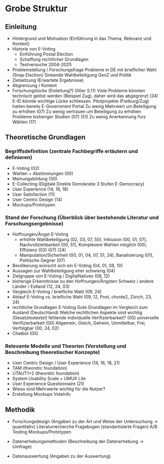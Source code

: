 # Grobe Struktur

## Einleitung
- Hintergrund und Motivation (Einführung in das Thema, Relevanz und Kontext)
- Historie von E-Voting
    - Einführung Postal Election
    - Schaffung rechtlicher Grundlagen
    - Testversuche 2004-2025
- Problemstellung / Forschungsfrage	
    Probleme in DE mit brieflicher Wahl (Snap Election)
    Sinkende Wahlbeteiligung
    GenZ und Politik
- Zielsetzung (Erwartete Ergebnisse)
- Abgrenzung / Kontext
- Forschungslücke (Einleitung?)
    (00er S.11)
    Viele Probleme könnten technisch gelöst werden (Beispiel Zug), daher wird das abgegrenzt (24)
    E-ID könnte wichtige Lücke schliessen. Pilotprojekte (Freiburg/Zug) hatten bereits E-Government Portal
    Zu wenig Mehrwert um Beteiligung zu erhöhen (07)
    Zu wenig vertrauen um Beteiligung zu erhöhen
    Probleme bisheriger Studien (07) (51)
        Zu wenig Anerkennung fürs Wählen (17)

## Theoretische Grundlagen

### Begriffsdefinition (zentrale Fachbegriffe erläutern und definieren)
- E-Voting (02)
- Wahlen + Abstimmungen (00)
- Meinungsbildung (00)
- E-Collecting (Digitale Direkte Demokratie 3 Stufen E-Democracy)
- User Experience (14, 16, 18)
- User Satisfaction (11)
- User Centric Design (14)
- Mockups/Prototypen

### Stand der Forschung (Überblick über bestehende Literatur und Forschungsergebnisse)
- Hoffnungen/Ängst E-Voting
    + erhöhte Wahlbeteiligung (02, 03, 07, 50), Inklusion (00, 01, 07), Nachvollziehbarkeit (00, 51), Komplexere Wahlen möglich (00), Effizienz (02) (07) (24)
    - Manipulation/Sicherheit (00, 01, 04, 07, 51, 24), Banalisierung (01), Politische Gegner (07)
- Bevölkerung wünscht sich ein E-Voting (04, 01, 08, 10)
- Aussagen zur Wahlbeteiligung eher schwierig (04)
- Zielgruppe von E-Voting / DigitalNatives (08, 12)
- bisherige Erkenntnisse zu den Hoffnungen/Ängsten
    Schweiz / andere Länder / Estland (12, 24, 03)
- Vergleich E-Voting / briefliche Wahl (09, 24)
- Ablauf E-Voting vs. briefliche Wahl (09, 12, Post, chvote2, Zürich, 23, 24)
- rechtliche Grundlagen E-Voting
    Gute Grundlagen im Vergleich zum Ausland (Deutschland)
    Welche rechtlichen Aspekte sind wichtig (Gesetztestexte!)
        fehlende individuelle Verifizierbarkeit? (00)
        universelle Verifizierbarkeit (00)
        Allgemein, Gleich, Geheim, Unmittelbar, Frei, Verfolgbar (00, 24, 02)
- Chatbot (05)

###  Relevante Modelle und Theorien (Vorstellung und Beschreibung theoretischer Konzepte)
- User Centric Design / User Experience (14, 16, 18, 21)
- TAM (theoretic foundation)
- UTAUT1+2 (theoretic foundation)
- System Usability Scale + UMUX Lite
- User Experience Questionnaire (21)
- Wieso sind Mehrwerte wichtig für die Nutzer?
- Erstellung Mockups
    VoteInfo

## Methodik
- Forschungsdesign (Angaben zu der Art und Weise der Untersuchung -> quantitativ)
Literaturrecherche
Fragebogen (standartisierte Fragen)
A/B Testing
Mockups/Prototypen


- Datenerhebungsmethoden (Beschreibung der Datenerhebung -> Umfrage)
- Datenauswertung (Angaben zu der Auswertung)